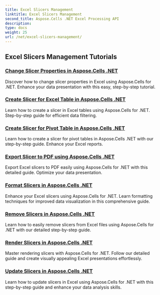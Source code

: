```yaml
---
title: Excel Slicers Management
linktitle: Excel Slicers Management
second_title: Aspose.Cells .NET Excel Processing API
description: 
type: docs
weight: 25
url: /net/excel-slicers-management/
---
```


## Excel Slicers Management Tutorials
### [Change Slicer Properties in Aspose.Cells .NET](./change-slicer-properties/)
Discover how to change slicer properties in Excel using Aspose.Cells for .NET. Enhance your data presentation with this easy, step-by-step tutorial.
### [Create Slicer for Excel Table in Aspose.Cells .NET](./create-slicer-excel-table/)
Learn how to create a slicer in Excel tables using Aspose.Cells for .NET. Step-by-step guide for efficient data filtering.
### [Create Slicer for Pivot Table in Aspose.Cells .NET](./create-slicer-pivot-table/)
Learn how to create a slicer for pivot tables in Aspose.Cells .NET with our step-by-step guide. Enhance your Excel reports.
### [Export Slicer to PDF using Aspose.Cells .NET](./export-slicer-to-pdf/)
Export Excel slicers to PDF easily using Aspose.Cells for .NET with this detailed guide. Optimize your data presentation.
### [Format Slicers in Aspose.Cells .NET](./format-slicers/)
Enhance your Excel slicers using Aspose.Cells for .NET. Learn formatting techniques for improved data visualization in this comprehensive guide.
### [Remove Slicers in Aspose.Cells .NET](./remove-slicers/)
Learn how to easily remove slicers from Excel files using Aspose.Cells for .NET with our detailed step-by-step guide.
### [Render Slicers in Aspose.Cells .NET](./render-slicers/)
Master rendering slicers with Aspose.Cells for .NET. Follow our detailed guide and create visually appealing Excel presentations effortlessly.
### [Update Slicers in Aspose.Cells .NET](./update-slicers/)
Learn how to update slicers in Excel using Aspose.Cells for .NET with this step-by-step guide and enhance your data analysis skills.